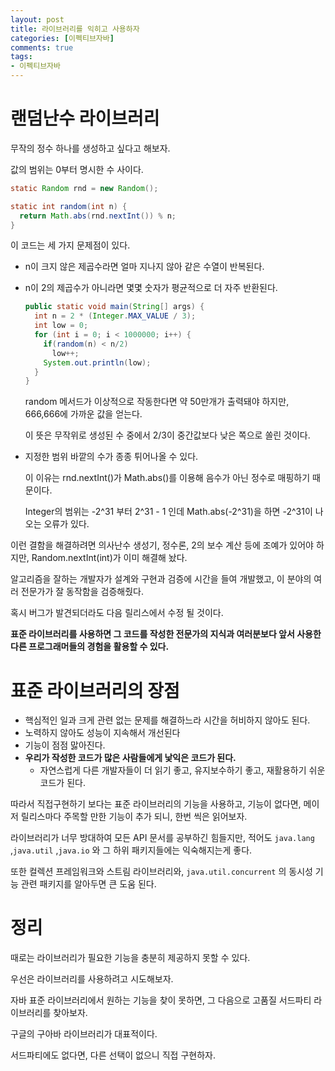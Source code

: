 ```yaml
---
layout: post
title: 라이브러리를 익히고 사용하자
categories: [이펙티브자바]
comments: true 
tags:
- 이펙티브자바
---
```




# 랜덤난수 라이브러리

무작의 정수 하나를 생성하고 싶다고 해보자.

값의 범위는 0부터 명시한 수 사이다.

```java
static Random rnd = new Random();

static int random(int n) {
  return Math.abs(rnd.nextInt()) % n; 
}
```

이 코드는 세 가지 문제점이 있다.

- n이 크지 않은 제곱수라면 얼마 지나지 않아 같은 수열이 반복된다.

- n이 2의 제곱수가 아니라면 몇몇 숫자가 평균적으로 더 자주 반환된다.

  ```java
  public static void main(String[] args) {
    int n = 2 * (Integer.MAX_VALUE / 3);
    int low = 0;
    for (int i = 0; i < 1000000; i++) {
      if(random(n) < n/2)
        low++;
      System.out.println(low);
    }
  }
  ```

  random 메서드가 이상적으로 작동한다면 약 50만개가 출력돼야 하지만, 666,666에 가까운 값을 얻는다.

  이 뜻은 무작위로 생성된 수 중에서 2/3이 중간값보다 낮은 쪽으로 쏠린 것이다.

- 지정한 범위 바깥의 수가 종종 튀어나올 수 있다.

  이 이유는 rnd.nextInt()가 Math.abs()를 이용해 음수가 아닌 정수로 매핑하기 때문이다.

  Integer의 범위는 -2^31 부터 2^31 - 1 인데 Math.abs(-2^31)을 하면  -2^31이 나오는 오류가 있다.



이런 결함을 해결하려면 의사난수 생성기, 정수론, 2의 보수 계산 등에 조예가 있어야 하지만, Random.nextInt(int)가 이미 해결해 놨다.

알고리즘을 잘하는 개발자가 설계와 구현과 검증에 시간을 들여 개발했고, 이 분야의 여러 전문가가 잘 동작함을 검증해줬다.

혹시 버그가 발견되더라도 다음 릴리스에서 수정 될 것이다.

**표준 라이브러리를 사용하면 그 코드를 작성한 전문가의 지식과 여러분보다 앞서 사용한 다른 프로그래머들의 경험을 활용할 수 있다.**



# 표준 라이브러리의 장점

- 핵심적인 일과 크게 관련 없는 문제를 해결하느라 시간을 허비하지 않아도 된다.
- 노력하지 않아도 성능이 지속해서 개선된다 
- 기능이 점점 맗아진다.
- **우리가 작성한 코드가 많은 사람들에게 낯익은 코드가 된다.**
  - 자연스럽게 다른 개발자들이 더 읽기 좋고, 유지보수하기 좋고, 재활용하기 쉬운 코드가 된다.

따라서 직접구현하기 보다는 표준 라이브러리의 기능을 사용하고, 기능이 없다면, 메이저 릴리스마다 주목할 만한 기능이 추가 되니, 한번 씩은 읽어보자.

라이브러리가 너무 방대하여 모든 API 문서를 공부하긴 힘들지만, 적어도 `java.lang` ,`java.util` ,`java.io` 와 그 하위 패키지들에는 익숙해지는게 좋다.

또한 컬렉션 프레임워크와 스트림 라이브러리와, `java.util.concurrent` 의 동시성 기능 관련 패키지를 알아두면 큰 도움 된다.



# 정리 

때로는 라이브러리가 필요한 기능을 충분히 제공하지 못할 수 있다.

우선은 라이브러리를 사용하려고 시도해보자.

자바 표준 라이브러리에서 원하는 기능을 찾이 못하면, 그 다음으로 고품질 서드파티 라이브러리를 찾아보자.

구글의 구아바 라이브러리가 대표적이다.

서드파티에도 없다면, 다른 선택이 없으니 직접 구현하자.
